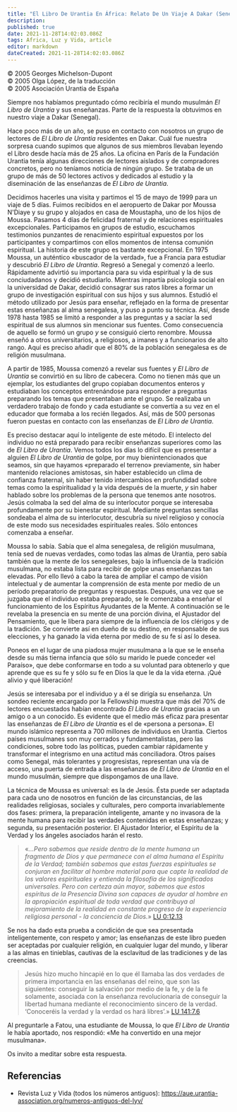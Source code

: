 ```yaml
---
title: "El Libro De Urantia En África: Relato De Un Viaje A Dakar (Senegal)"
description: 
published: true
date: 2021-11-28T14:02:03.086Z
tags: Africa, Luz y Vida, article
editor: markdown
dateCreated: 2021-11-28T14:02:03.086Z
---
```


<p class="v-card v-sheet theme--light grey lighten-3 px-2">© 2005 Georges Michelson-Dupont<br>© 2005 Olga López, de la traducción<br>© 2005 Asociación Urantia de España</p>


Siempre nos habíamos preguntado cómo recibiría el mundo musulmán _El Libro de Urantia_ y sus enseñanzas. Parte de la respuesta la obtuvimos en nuestro viaje a Dakar (Senegal).

Hace poco más de un año, se puso en contacto con nosotros un grupo de lectores de _El Libro de Urantia_ residentes en Dakar. Cuál fue nuestra sorpresa cuando supimos que algunos de sus miembros llevaban leyendo el Libro desde hacía más de 25 años. La oficina en París de la Fundación Urantia tenía algunas direcciones de lectores aislados y de compradores concretos, pero no teníamos noticia de ningún grupo. Se trataba de un grupo de más de 50 lectores activos y dedicados al estudio y la diseminación de las enseñanzas de _El Libro de Urantia_.

Decidimos hacerles una visita y partimos el 15 de mayo de 1999 para un viaje de 5 días. Fuimos recibidos en el aeropuerto de Dakar por Moussa N'Diaye y su grupo y alojados en casa de Moustapha, uno de los hijos de Moussa. Pasamos 4 días de felicidad fraternal y de relaciones espirituales excepcionales. Participamos en grupos de estudio, escuchamos testimonios punzantes de renacimiento espiritual expuestos por los participantes y compartimos con ellos momentos de intensa comunión espiritual. La historia de este grupo es bastante excepcional. En 1975 Moussa, un auténtico «buscador de la verdad», fue a Francia para estudiar y descubrió _El Libro de Urantia_. Regresó a Senegal y comenzó a leerlo. Rápidamente advirtió su importancia para su vida espiritual y la de sus conciudadanos y decidió estudiarlo. Mientras impartía psicología social en la universidad de Dakar, decidió consagrar sus ratos libres a formar un grupo de investigación espiritual con sus hijos y sus alumnos. Estudió el método utilizado por Jesús para enseñar, reflejado en la forma de presentar estas enseñanzas al alma senegalesa, y puso a punto su técnica. Así, desde 1978 hasta 1985 se limitó a responder a las preguntas y a saciar la sed espiritual de sus alumnos sin mencionar sus fuentes. Como consecuencia de aquello se formó un grupo $y$ se consiguió cierto renombre. Moussa enseñó a otros universitarios, a religiosos, a imanes y a funcionarios de alto rango. Aquí es preciso añadir que el 80% de la población senegalesa es de religión musulmana.

A partir de 1985, Moussa comenzó a revelar sus fuentes y _El Libro de Urantia_ se convirtió en su libro de cabecera. Como no tienen más que un ejemplar, los estudiantes del grupo copiaban documentos enteros y estudiaban los conceptos entrenándose para responder a preguntas preparando los temas que presentaban ante el grupo. Se realizaba un verdadero trabajo de fondo y cada estudiante se convertía a su vez en el educador que formaba a los recién llegados. Así, más de 500 personas fueron puestas en contacto con las enseñanzas de _El Libro de Urantia_.

Es preciso destacar aquí lo inteligente de este método. El intelecto del individuo no está preparado para recibir enseñanzas superiores como las de _El Libro de Urantia_. Vemos todos los días lo difícil que es presentar a alguien _El Libro de Urantia_ de golpe, por muy bienintencionados que seamos, sin que hayamos «preparado el terreno» previamente, sin haber mantenido relaciones amistosas, sin haber establecido un clima de confianza fraternal, sin haber tenido intercambios en profundidad sobre temas como la espiritualidad y la vida después de la muerte, $y$ sin haber hablado sobre los problemas de la persona que tenemos ante nosotros. Jesús colmaba la sed del alma de su interlocutor porque se interesaba profundamente por su bienestar espiritual. Mediante preguntas sencillas sondeaba el alma de su interlocutor, descubría su nivel religioso y conocía de este modo sus necesidades espirituales reales. Sólo entonces comenzaba a enseñar.

Moussa lo sabía. Sabía que el alma senegalesa, de religión musulmana, tenía sed de nuevas verdades, como todas las almas de Urantia, pero sabía también que la mente de los senegaleses, bajo la influencia de la tradición musulmana, no estaba lista para recibir de golpe unas enseñanzas tan elevadas. Por ello llevó a cabo la tarea de ampliar el campo de visión intelectual y de aumentar la comprensión de esta mente por medio de un período preparatorio de preguntas y respuestas. Después, una vez que se juzgaba que el individuo estaba preparado, se le comenzaba a enseñar el funcionamiento de los Espíritus Ayudantes de la Mente. A continuación se le revelaba la presencia en su mente de una porción divina, el Ajustador del Pensamiento, que le libera para siempre de la influencia de los clérigos y de la tradición. Se convierte así en dueño de su destino, en responsable de sus elecciones, y ha ganado la vida eterna por medio de su fe si así lo desea.

Poneos en el lugar de una piadosa mujer musulmana a la que se le enseña desde su más tierna infancia que sólo su marido le puede conceder «el Paraíso», que debe conformarse en todo a su voluntad para obtenerlo y que aprende que es su fe y sólo su fe en Dios la que le da la vida eterna. ¡Qué alivio y qué liberación!

Jesús se interesaba por el individuo y a él se dirigía su enseñanza. Un sondeo reciente encargado por la Fellowship muestra que más del 70% de lectores encuestados habían encontrado _El Libro de Urantia_ gracias a un amigo o a un conocido. Es evidente que el medio más eficaz para presentar las enseñanzas de _El Libro de Urantia_ es el de «persona a persona». El mundo islámico representa a 700 millones de individuos en Urantia. Ciertos países musulmanes son muy cerrados y fundamentalistas, pero las condiciones, sobre todo las políticas, pueden cambiar rápidamente y transformar el integrismo en una actitud más conciliadora. Otros países como Senegal, más tolerantes y progresistas, representan una vía de acceso, una puerta de entrada a las enseñanzas de _El Libro de Urantia_ en el mundo musulmán, siempre que dispongamos de una llave.

La técnica de Moussa es universal: es la de Jesús. Ésta puede ser adaptada para cada uno de nosotros en función de las circunstancias, de las realidades religiosas, sociales y culturales, pero comporta invariablemente dos fases: primera, la preparación inteligente, amante y no invasora de la mente humana para recibir las verdades contenidas en estas enseñanzas; y segunda, su presentación posterior. El Ajustador Interior, el Espíritu de la Verdad y los ángeles asociados harán el resto.

> «_...Pero sabemos que reside dentro de la mente humana un fragmento de Dios y que permanece con el alma humana el Espiritu de la Verdad; también sabemos que estas fuerzas espirituales se conjuran en facilitar al hombre material para que capte la realidad de los valores espirituales y entienda la filosofía de los significados universales. Pero con certeza aún mayor, sabemos que estos espíritus de la Presencia Divina son capaces de ayudar al hombre en la apropiación espiritual de toda verdad que contribuya al mejoramiento de la realidad en constante progreso de la experiencia religiosa personal - la conciencia de Dios._» [LU 0:12.13](/es/The_Urantia_Book/0#p12_13)

Se nos ha dado esta prueba a condición de que sea presentada inteligentemente, con respeto y amor; las enseñanzas de este libro pueden ser aceptadas por cualquier religión, en cualquier lugar del mundo, y liberar a las almas en tinieblas, cautivas de la esclavitud de las tradiciones y de las creencias.

> Jesús hizo mucho hincapié en lo que él llamaba las dos verdades de primera importancia en las enseñanas del reino, que son las siguientes: conseguir la salvación por medio de la fe, y de la fe solamente, asociada con la enseñanza revolucionaria de conseguir la libertad humana mediante el reconocimiento sincero de la verdad. ‘Conoceréis la verdad y la verdad os hará libres’.» [LU 141:7.6](/es/The_Urantia_Book/141#p7_6)

Al preguntarle a Fatou, una estudiante de Moussa, lo que _El Libro de Urantia_ le había aportado, nos respondió: «Me ha convertido en una mejor musulmana».

Os invito a meditar sobre esta respuesta.


## Referencias

- Revista Luz y Vida (todos los números antiguos): https://aue.urantia-association.org/numeros-antiguos-del-lyv/